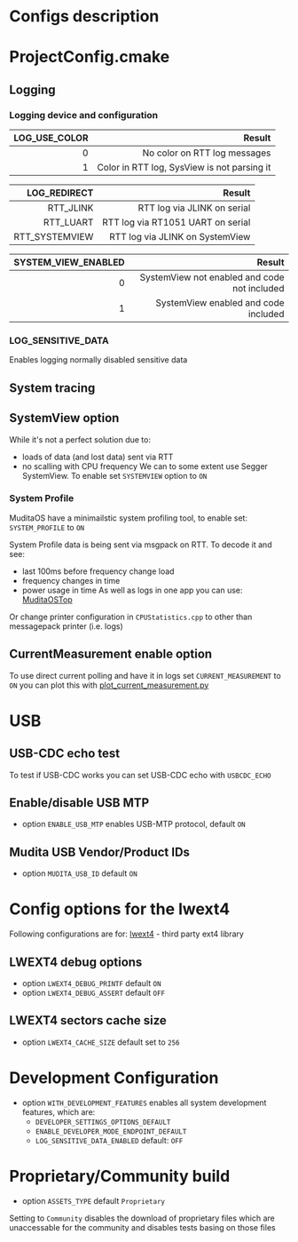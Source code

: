 Configs description
====================

# ProjectConfig.cmake

## Logging

### Logging device and configuration

| LOG_USE_COLOR | Result |
|---:|---:|
| 0 | No color on RTT log messages |
| 1 | Color in RTT log, SysView is not parsing it | 

| LOG_REDIRECT | Result |
|---:|---:|
| RTT_JLINK | RTT log via JLINK on serial|
| RTT_LUART | RTT log via RT1051 UART on serial| 
| RTT_SYSTEMVIEW | RTT log via JLINK on SystemView | 

| SYSTEM_VIEW_ENABLED | Result |
|---:|---:|
| 0 | SystemView not enabled and code not included|
| 1 | SystemView enabled and code included | 

### LOG_SENSITIVE_DATA

Enables logging normally disabled sensitive data

## System tracing

## SystemView option

While it's not a perfect solution due to:
- loads of data (and lost data) sent via RTT
- no scalling with CPU frequency
We can to some extent use Segger SystemView. To enable set `SYSTEMVIEW` option to `ON`

### System Profile

MuditaOS have a minimailstic system profiling tool, to enable set: `SYSTEM_PROFILE` to `ON`

System Profile data is being sent via msgpack on RTT. To decode it and see:
- last 100ms before frequency change load
- frequency changes in time
- power usage in time
As well as logs in one app you can use: [MuditaOSTop](https://github.com/mudita/MuditaOSTop)

Or change printer configuration in `CPUStatistics.cpp` to other than messagepack printer (i.e. logs)

## CurrentMeasurement enable option
To use direct current polling and have it in logs set `CURRENT_MEASUREMENT` to `ON`
you can plot this with [plot_current_measurement.py](../tools/plot_current_measurement.py)

# USB

## USB-CDC echo test

To test if USB-CDC works you can set USB-CDC echo with `USBCDC_ECHO`

## Enable/disable USB MTP

- option `ENABLE_USB_MTP` enables USB-MTP protocol, default `ON`

## Mudita USB Vendor/Product IDs

- option `MUDITA_USB_ID` default `ON`

# Config options for the lwext4

Following configurations are for: [lwext4](third-party/lwext4/) - third party ext4 library

## LWEXT4 debug options

- option `LWEXT4_DEBUG_PRINTF` default `ON`
- option `LWEXT4_DEBUG_ASSERT` default `OFF`

## LWEXT4 sectors cache size

- option `LWEXT4_CACHE_SIZE` default set to `256`

# Development Configuration

- option `WITH_DEVELOPMENT_FEATURES` enables all system development features, which are:
    - `DEVELOPER_SETTINGS_OPTIONS_DEFAULT`
    - `ENABLE_DEVELOPER_MODE_ENDPOINT_DEFAULT`
    - `LOG_SENSITIVE_DATA_ENABLED`
default: `OFF`

# Proprietary/Community build
- option `ASSETS_TYPE` default `Proprietary`

Setting to `Community` disables the download of proprietary files which are unaccessable for the community
and disables tests basing on those files
